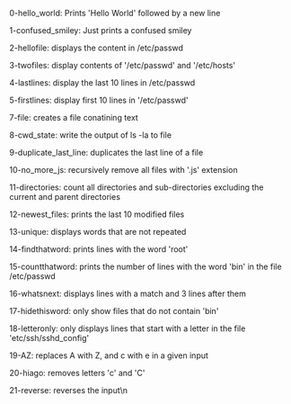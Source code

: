 0-hello_world: Prints 'Hello World' followed by a new line
 
1-confused_smiley: Just prints a confused smiley

2-hellofile: displays the content in /etc/passwd 

3-twofiles: display contents of '/etc/passwd' and '/etc/hosts'

4-lastlines: display the last 10 lines in /etc/passwd

5-firstlines: display first 10 lines in '/etc/passwd'

7-file: creates a file conatining text

8-cwd_state: write the output of ls -la to file

9-duplicate_last_line: duplicates the last line of a file

10-no_more_js: recursively remove all files with '.js' extension

11-directories: count all directories and sub-directories excluding the current and parent directories

12-newest_files: prints the last 10 modified files

13-unique: displays words that are not repeated

14-findthatword: prints lines with the word 'root'

15-countthatword: prints the number of lines with the word 'bin' in the file /etc/passwd

16-whatsnext: displays lines with a match and 3 lines after them

17-hidethisword: only show files that do not contain 'bin'

18-letteronly: only displays lines that start with a letter in the file 'etc/ssh/sshd_config'

19-AZ: replaces A with Z, and c with e in a given input

20-hiago: removes letters 'c' and 'C'

21-reverse: reverses the input\n
